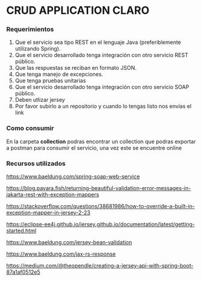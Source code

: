 # CRUD APPLICATION CLARO

### Requerimientos

1.	Que el servicio sea tipo REST en el lenguaje Java (preferiblemente utilizando Spring).
2.	Que el servicio desarrollado tenga integración con otro servicio REST público.
3.	Que las respuestas se reciban en formato JSON.
4.	Que tenga manejo de excepciones.
5.	Que tenga pruebas unitarias
6.	Que el servicio desarrollado tenga integración con otro servicio SOAP público.
7.	Deben utlizar jersey
8.	Por favor subirlo a un repositorio y cuando lo tengas listo nos envías el link


### Como consumir
En la carpeta **collection** podras encontrar un collection que podras exportar a postman para consumir el servicio, una vez este se encuentre online

### Recursos utilizados

https://www.baeldung.com/spring-soap-web-service

https://blog.payara.fish/returning-beautiful-validation-error-messages-in-jakarta-rest-with-exception-mappers

https://stackoverflow.com/questions/38681986/how-to-override-a-built-in-exception-mapper-in-jersey-2-23

https://eclipse-ee4j.github.io/jersey.github.io/documentation/latest/getting-started.html

https://www.baeldung.com/jersey-bean-validation

https://www.baeldung.com/jax-rs-response

https://medium.com/@theopendle/creating-a-jersey-api-with-spring-boot-87a1af0512e5